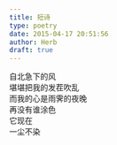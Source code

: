 ```yaml
---  
title: 短诗  
type: poetry  
date: 2015-04-17 20:51:56  
author: Herb  
draft: true
---  
```

自北急下的风  
堪堪把我的发茬吹乱  
而我的心是雨霁的夜晚  
再没有谁涂色  
它现在  
一尘不染